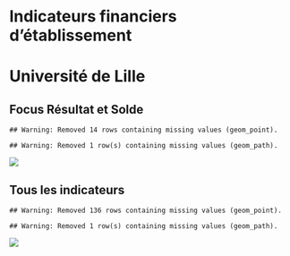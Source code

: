 Indicateurs financiers d’établissement
================

# Université de Lille

## Focus Résultat et Solde

    ## Warning: Removed 14 rows containing missing values (geom_point).

    ## Warning: Removed 1 row(s) containing missing values (geom_path).

![](université_de_lille_files/figure-gfm/etab.focus-1.png)<!-- -->

## Tous les indicateurs

    ## Warning: Removed 136 rows containing missing values (geom_point).

    ## Warning: Removed 1 row(s) containing missing values (geom_path).

![](université_de_lille_files/figure-gfm/etab-1.png)<!-- -->
